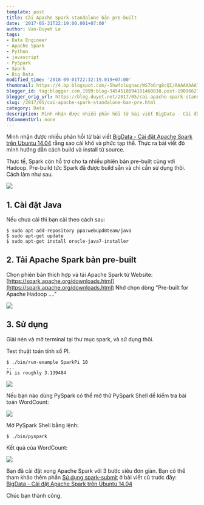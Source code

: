 ```yaml
---
template: post
title: Cài Apache Spark standalone bản pre-built
date: '2017-05-31T22:19:00.001+07:00'
author: Van-Duyet Le
tags:
- Data Engineer
- Apache Spark
- Python
- javascript
- PySpark
- Spark
- Big Data
modified_time: '2018-09-01T22:32:19.019+07:00'
thumbnail: https://4.bp.blogspot.com/-5hwfzlugnac/WS7b6rg8cQI/AAAAAAAAlDg/Rgpp6oj-lGQludEAlYo9YtOrGCeudR0zgCLcB/s1600/Screenshot%2Bfrom%2B2017-05-31%2B22-02-05.png
blogger_id: tag:blogger.com,1999:blog-3454518094181460838.post-1909662732383119873
blogger_orig_url: https://blog.duyet.net/2017/05/cai-apache-spark-standalone-ban-pre.html
slug: /2017/05/cai-apache-spark-standalone-ban-pre.html
category: Data
description: Mình nhận được nhiều phản hồi từ bài viết BigData - Cài đặt Apache Spark trên Ubuntu 14.04 rằng sao cài khó và phức tạp thế. Thực ra bài viết đó mình hướng dẫn cách build và install từ source.
fbCommentUrl: none
---
```


Mình nhận được nhiều phản hồi từ bài viết [BigData - Cài đặt Apache Spark trên Ubuntu 14.04](http://blog.duyet.net/2015/03/bigdata-cai-at-apache-spark-tren-ubuntu.html#.WS7ZxXaGP_g) rằng sao cài khó và phức tạp thế. Thực ra bài viết đó mình hướng dẫn cách build và install từ source.

Thực tế, Spark còn hỗ trợ cho ta nhiều phiên bản pre-built cùng với Hadoop. Pre-build tức Spark đã được build sẵn và chỉ cần sử dụng thôi. Cách làm như sau.

![](https://4.bp.blogspot.com/-5hwfzlugnac/WS7b6rg8cQI/AAAAAAAAlDg/Rgpp6oj-lGQludEAlYo9YtOrGCeudR0zgCLcB/s1600/Screenshot%2Bfrom%2B2017-05-31%2B22-02-05.png)

## 1. Cài đặt Java ##
Nếu chưa cài thì bạn cài theo cách sau:

```
$ sudo apt-add-repository ppa:webupd8team/java
$ sudo apt-get update
$ sudo apt-get install oracle-java7-installer
```

## 2. Tải Apache Spark bản pre-built ##
Chọn phiên bản thích hợp và tải Apache Spark từ Website: [https://spark.apache.org/downloads.html](https://spark.apache.org/downloads.html)
Nhớ chọn dòng "Pre-built for Apache Hadoop ...."

[![](https://4.bp.blogspot.com/-NsecZC23D1I/WS7d1VcWZgI/AAAAAAAAlDs/pHrYRZlYba4PLUgYwZTItH9ryyxAmNkPACLcB/s1600/Screenshot%2Bfrom%2B2017-05-31%2B22-14-14.png)](https://4.bp.blogspot.com/-NsecZC23D1I/WS7d1VcWZgI/AAAAAAAAlDs/pHrYRZlYba4PLUgYwZTItH9ryyxAmNkPACLcB/s1600/Screenshot%2Bfrom%2B2017-05-31%2B22-14-14.png)

## 3. Sử dụng ##
Giải nén và mở terminal tại thư mục spark, và sử dụng thôi.

Test thuật toán tính số PI.

```
$ ./bin/run-example SparkPi 10
...
Pi is roughly 3.139484
```

[![](https://1.bp.blogspot.com/-6QnKO578d2M/WS7eoiVNlZI/AAAAAAAAlD0/3zfTpus0o30F4jvCGmQWWs00YBA_HzHLACLcB/s1600/Screenshot%2Bfrom%2B2017-05-31%2B22-17-25.png)](https://1.bp.blogspot.com/-6QnKO578d2M/WS7eoiVNlZI/AAAAAAAAlD0/3zfTpus0o30F4jvCGmQWWs00YBA_HzHLACLcB/s1600/Screenshot%2Bfrom%2B2017-05-31%2B22-17-25.png)

Nếu bạn nào dùng PySpark có thể mở thử PySpark Shell để kiểm tra bài toán WordCount:

[![](https://3.bp.blogspot.com/-jnKjDm9Jvic/WS7kD3uIGKI/AAAAAAAAlEU/RBD0sgo5RkA_YlbCKSl4tfkc_Iof1UrDwCLcB/s1600/Screenshot%2Bfrom%2B2017-05-31%2B22-40-48.png)](https://3.bp.blogspot.com/-jnKjDm9Jvic/WS7kD3uIGKI/AAAAAAAAlEU/RBD0sgo5RkA_YlbCKSl4tfkc_Iof1UrDwCLcB/s1600/Screenshot%2Bfrom%2B2017-05-31%2B22-40-48.png)

Mở PySpark Shell bằng lệnh:

```
$ ./bin/pyspark
```

Kết quả của WordCount:

![](https://3.bp.blogspot.com/-IuNqKmg-HLE/WS7kTDVehrI/AAAAAAAAlEY/cN3SXy3DU9YYvFYkgV64NhNynB-xwHD1wCLcB/s1600/Screenshot%2Bfrom%2B2017-05-31%2B22-41-48.png)

Bạn đã cài đặt xong Apache Spark với 3 bước siêu đơn giản. Bạn có thể tham khảo thêm phần [Sử dụng spark-submit](http://blog.duyet.net/2015/03/bigdata-cai-at-apache-spark-tren-ubuntu.html#Sdngspark-submit) ở bài viết cũ trước đây: [BigData - Cài đặt Apache Spark trên Ubuntu 14.04](http://blog.duyet.net/2015/03/bigdata-cai-at-apache-spark-tren-ubuntu.html#Sdngspark-submit)

Chúc bạn thành công.

